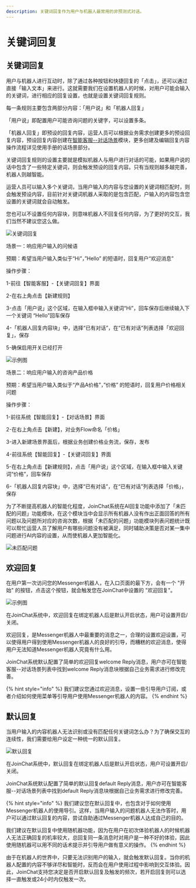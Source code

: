 ```yaml
---
description: 关键词回复作为用户与机器人最常用的非预测式对话。
---
```


# 关键词回复

## 关键词回复

用户与机器人进行互动时，除了通过各种按钮和快捷回复的「点击」，还可以通过直接「输入文本」来进行。这就需要我们在设置机器人的时候，对用户可能会输入的关键词，进行相应的回复设置，也就是设置关键词回复规则。

每一条规则主要包含两部分内容：「用户说」和「机器人回复」

「用户说」即配置用户可能咨询问题的关键字，可以设置多条。

「机器人回复」即预设的回复内容，运营人员可以根据业务需求创建更多的预设回复内容，预设回复内容创建在[智能客服--对话场景](xiao-xi-guan-li.md)模块，更多创建及编辑回复内容操作流程详见使用手册的话场景部分。

关键词回复规则的设置主要就是模拟机器人与用户进行对话的可能，如果用户说的话中包含了一些特定关键词，则会触发预设的回复内容。只有当规则越多越完善，机器人则越智能。

运营人员可以输入多个关键词，当用户输入的内容与您设置的关键词相匹配时，则会触发预设内容，目前针对关键词机器人采取的是包含匹配，户输入的内容包含您设置的关键词就会自动触发。

您也可以不设置任何内容块，则意味机器人不回复任何内容，为了更好的交互，我们当然不建议您这么做。

![&#x5173;&#x952E;&#x8BCD;&#x56DE;&#x590D;](../.gitbook/assets/image%20%28196%29.png)

场景一：响应用户输入的问候语

预期：希望当用户输入类似于“Hi”，”Hello” 的短语时，回复用户“欢迎消息”

操作步骤：

1-前往【智能客服】-【关键词回复】界面

2-在右上角点击【新建规则】

3-点击「用户说」这个区域，在输入框中输入关键词“Hi”，回车保存后继续输入下一个关键词 “Hello”回车保存 

4-「机器人回复内容块」中，选择“已有对话”，在“已有对话”列表选择「欢迎回复」，保存 

5-确保启用开关已经打开

![&#x793A;&#x4F8B;&#x56FE;](../.gitbook/assets/image%20%28137%29.png)

场景二：响应用户输入的咨询产品价格

预期：希望当用户输入类似于“产品A价格”，”价格” 的短语时，回复用户价格相关问题

操作步骤：

1-前往系统【智能回复】-【对话场景】界面

2-在右上角点击【新建】，对业务Flow命名「价格」

3-进入新建场景界面后，根据业务创建价格业务流，保存，发布

4-前往系统【智能回复】-【关键词回复】界面

5-在右上角点击【新建规则】，点击「用户说」这个区域，在输入框中输入关键词“价格”，回车保存

6-「机器人回复内容块」中，选择“已有对话”，在“已有对话”列表选择「价格」，保存

为了不断提高机器人的智能化程度，JoinChat系统在AI回复功能中添加了「未匹配的问题」功能模块，在这个模块当中会显示所有机器人没有作出正面回答的所有问题以及问题所对应的咨询次数，根据「未匹配的问题」功能模块列表问题统计既可以帮忙运营人员了解用户有哪些问题没有被满足，同时辅助决策是否对某一集中问题进行AI内容的设置，从而使机器人更加智能化。

![&#x672A;&#x5339;&#x914D;&#x95EE;&#x9898;](../.gitbook/assets/image%20%281%29.png)

## 欢迎回复

在用户第一次访问您的Messenger机器人，在入口页面的最下方，会有一个 "开始" 的按钮，点击这个按钮，就会触发您在JoinChat中设置的 "欢迎回复"。

![&#x793A;&#x4F8B;&#x56FE;](../.gitbook/assets/image%20%2872%29.png)

在JoinChat系统中，欢迎回复在绑定机器人后是默认开启状态，用户可设置开启/关闭。

欢迎回复，是Messenger机器人中最重要的消息之一，合理的设置欢迎设置，可以使得用户得到使用Messenger机器人的良好的引导，而糟糕的欢迎消息，使得用户无法知道Messenger机器人究竟有什么用。

JoinChat系统默认配置了简单的欢迎回复welcome Reply消息，用户亦可在智能客服--对话场景列表中找到welcome Reply消息块根据自己业务需求进行修改完善。

{% hint style="info" %}
我们建议您通过欢迎消息，设置一些引导用户订阅，或者介绍如何使用菜单等引导用户使用Messenger机器人的内容。
{% endhint %}

## 默认回复

当用户输入的内容机器人无法识别或没有匹配任何关键词怎么办？为了确保交互的连续性，我们需要给用户设定一种统一的默认回复。

![&#x9ED8;&#x8BA4;&#x56DE;&#x590D;](../.gitbook/assets/image%20%2880%29.png)

在JoinChat系统中，默认回复在绑定机器人后是默认开启状态，用户可设置开启/关闭。 

JoinChat系统默认配置了简单的默认回复default Reply消息，用户亦可在智能客服--对话场景列表中找到default Reply消息块根据自己业务需求进行修改完善。

{% hint style="info" %}
我们建议您在默认回复中，也包含对于如何使用Messenger机器人的使用导引。这样，当用户输入的问题机器人无法作答时，用户可以通过默认回复的内容，尝试自助通过Messenger机器人达成自己的目的。

我们建议在默认回复中使用随机器功能，因为在用户在初次体验机器人的时候机器人无法正确回复的机率较大，总回复同一条消息时对用户是一种不好的体验，因此使用随机器可以用不同的话术提示并引导用户做有意义的操作。
{% endhint %}

由于在机器人的世界中，只要无法识别用户的输入，就会触发默认回复。当你的机器人配置的内容不够详尽和智能时，反而会在用户使用过程中影响到交互体验。因此，JoinChat支持您决定是否开启默认回复及触发的频次，若开启回复则可以选择一直触发或24小时内仅触发一次。



